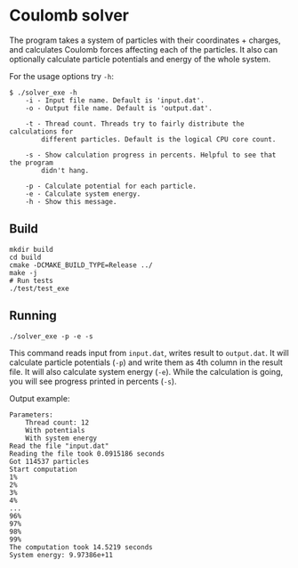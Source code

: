 # Coulomb solver

The program takes a system of particles with their coordinates + charges, and calculates Coulomb forces affecting each of the particles. It also can optionally calculate particle potentials and energy of the whole system.

For the usage options try `-h`:
```
$ ./solver_exe -h
    -i - Input file name. Default is 'input.dat'.
    -o - Output file name. Default is 'output.dat'.

    -t - Thread count. Threads try to fairly distribute the calculations for
        different particles. Default is the logical CPU core count.

    -s - Show calculation progress in percents. Helpful to see that the program
        didn't hang.

    -p - Calculate potential for each particle.
    -e - Calculate system energy.
    -h - Show this message.
```

## Build

```
mkdir build
cd build
cmake -DCMAKE_BUILD_TYPE=Release ../
make -j
# Run tests
./test/test_exe
```

## Running
```
./solver_exe -p -e -s
```
This command reads input from `input.dat`, writes result to `output.dat`. It will calculate particle potentials (`-p`) and write them as 4th column in the result file. It will also calculate system energy (`-e`). While the calculation is going, you will see progress printed in percents (`-s`).

Output example:
```
Parameters:
	Thread count: 12
	With potentials
	With system energy
Read the file "input.dat"
Reading the file took 0.0915186 seconds
Got 114537 particles
Start computation
1%
2%
3%
4%
...
96%
97%
98%
99%
The computation took 14.5219 seconds
System energy: 9.97386e+11
```
